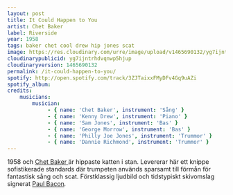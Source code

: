 ```yaml
---
layout: post
title: It Could Happen to You
artist: Chet Baker
label: Riverside
year: 1958
tags: baker chet cool drew hip jones scat
image: https://res.cloudinary.com/urre/image/upload/v1465690132/yg7ijntrhdvqnwp5hjup.jpg
cloudinarypublicid: yg7ijntrhdvqnwp5hjup
cloudinaryversion: 1465690132
permalink: /it-could-happen-to-you/
spotify: http://open.spotify.com/track/3ZJTaixxFMyDFv4Gq9uAZi
spotify_album: 
credits:
    musicians:
        musician:
             - { name: 'Chet Baker', instrument: 'Sång' }
             - { name: 'Kenny Drew', instrument: 'Piano' }
             - { name: 'Sam Jones', instrument: 'Bas' }
             - { name: 'George Morrow', instrument: 'Bas' }
             - { name: 'Philly Joe Jones', instrument: 'Trummor' }
             - { name: 'Dannie Richmond', instrument: 'Trummor' }
---
```


1958 och <a href="http://en.wikipedia.org/wiki/Chet_Baker">Chet Baker </a>är hippaste katten i stan. Levererar här ett knippe sofistikerade standards där trumpeten används sparsamt till förmån för fantastisk sång och scat. Förstklassig ljudbild och tidstypiskt skivomslag signerat <a href="http://en.wikipedia.org/wiki/Paul_Bacon_(designer)">Paul Bacon</a><em>.</em>
